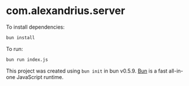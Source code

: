 # com.alexandrius.server

To install dependencies:

```bash
bun install
```

To run:

```bash
bun run index.js
```

This project was created using `bun init` in bun v0.5.9. [Bun](https://bun.sh) is a fast all-in-one JavaScript runtime.
